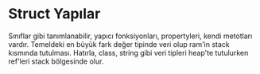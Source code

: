 # Struct Yapılar
Sınıflar gibi tanımlanabilir, yapıcı fonksiyonları, propertyleri, kendi metotları vardır.
Temeldeki en büyük fark değer tipinde veri olup ram'in stack kısmında tutulması. Hatırla, class, string gibi veri tipleri heap'te tutulurken ref'leri stack bölgesinde olur.
 